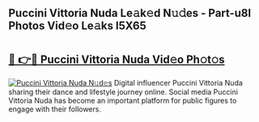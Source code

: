 ## Puccini Vittoria Nuda Le𝚊k𝚎d N𝚞𝚍es - Part-u8l Photos Vid𝚎o Le𝚊ks l5X65

# <h2><a href="http://fbffgv.evod.top/?m=Puccini+Vittoria+Nuda">🔗 👉🔴 Puccini Vittoria Nuda Vid𝚎o Ph𝚘t𝚘s</a></h2>

[![Puccini Vittoria Nuda N𝚞d𝚎s](https://i.imgur.com/8V9OHl7.gif)](http://fbffgv.evod.top/?m=Puccini+Vittoria+Nuda)
Digital influencer Puccini Vittoria Nuda sharing their dance and lifestyle journey online. Social media Puccini Vittoria Nuda has become an important platform for public figures to engage with their followers. 

